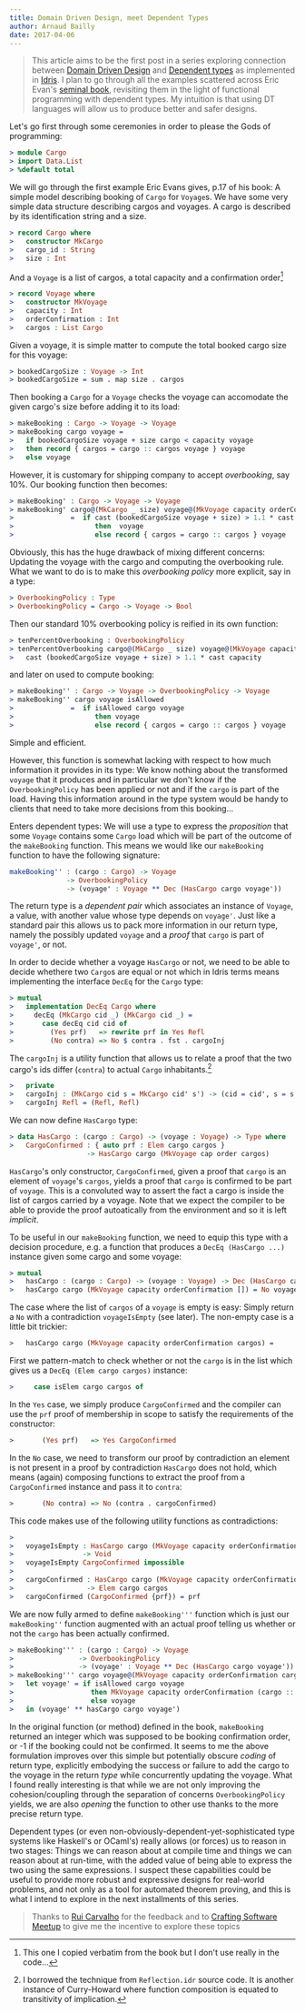 ```yaml
---
title: Domain Driven Design, meet Dependent Types
author: Arnaud Bailly 
date: 2017-04-06
---
```


> This article aims to be the first post in a series exploring connection between [Domain Driven Design](https://en.wikipedia.org/wiki/Domain-driven_design) and [Dependent types](https://en.wikipedia.org/wiki/Dependent_type) as implemented in [Idris](http://idris-lang.org). I plan to go through all the examples scattered across Eric Evan's [seminal book](https://www.abebooks.com/products/isbn/9780321125217/22376984258), revisiting them in the light of functional programming with dependent types. My intuition is that using DT languages will allow us to produce better and safer designs.

Let's go first through some ceremonies in order to please the Gods of programming: 

~~~~idris
> module Cargo
> import Data.List
> %default total
~~~~~

We will go through the first example Eric Evans gives, p.17 of his book: A simple model describing booking of `Cargo` for `Voyage`s. We have some very simple data structure describing cargos and voyages. A cargo is described by its identification string and a size.

~~~~~idris
> record Cargo where
>   constructor MkCargo
>   cargo_id : String
>   size : Int
~~~~~

And a `Voyage` is a list of cargos, a total capacity and a confirmation order[^1]

~~~~idris
> record Voyage where
>   constructor MkVoyage
>   capacity : Int
>   orderConfirmation : Int
>   cargos : List Cargo
~~~~

Given a voyage, it is simple matter to compute the total booked cargo size for this voyage:

~~~~idris
> bookedCargoSize : Voyage -> Int
> bookedCargoSize = sum . map size . cargos
~~~~

Then booking a `Cargo` for a `Voyage` checks the voyage can accomodate the given cargo's size before adding it to its load:

~~~~idris
> makeBooking : Cargo -> Voyage -> Voyage
> makeBooking cargo voyage =
>   if bookedCargoSize voyage + size cargo < capacity voyage
>   then record { cargos = cargo :: cargos voyage } voyage
>   else voyage
~~~~

However, it is customary for shipping company to accept *overbooking*, say 10%. Our booking function then becomes:

~~~~idris
> makeBooking' : Cargo -> Voyage -> Voyage
> makeBooking' cargo@(MkCargo _ size) voyage@(MkVoyage capacity orderConfirmation cargos) 
>              =  if cast (bookedCargoSize voyage + size) > 1.1 * cast capacity
>                    then  voyage
>                    else record { cargos = cargo :: cargos } voyage 
~~~~

Obviously, this has the huge drawback of mixing different concerns: Updating the voyage with the cargo and computing the overbooking rule. What we want to do is to make this *overbooking policy* more explicit, say in a type:

~~~~idris
> OverbookingPolicy : Type 
> OverbookingPolicy = Cargo -> Voyage -> Bool
~~~~

Then our standard 10% overbooking policy is reified in its own function:

~~~~idris
> tenPercentOverbooking : OverbookingPolicy
> tenPercentOverbooking cargo@(MkCargo _ size) voyage@(MkVoyage capacity orderConfirmation cargos) = 
>   cast (bookedCargoSize voyage + size) > 1.1 * cast capacity
~~~~

and later on used to compute booking:

~~~~idris
> makeBooking'' : Cargo -> Voyage -> OverbookingPolicy -> Voyage
> makeBooking'' cargo voyage isAllowed
>              =  if isAllowed cargo voyage
>                    then voyage
>                    else record { cargos = cargo :: cargos } voyage 
~~~~

Simple and efficient. 

However, this function is somewhat lacking with respect to how much information it provides in its type: We know nothing about the transformed `voyage` that it produces and in particular we don't know if the `OverbookingPolicy` has been applied or not and if the `cargo` is part of the load. Having this information around in the type system would be handy to clients that need to take more decisions from this booking...

Enters dependent types: We will use a type to express the *proposition* that some `Voyage` contains some `Cargo` load which will be part of the outcome of the `makeBooking` function. This means we would like our `makeBooking` function to have the following signature:

~~~~idris
makeBooking'' : (cargo : Cargo) -> Voyage 
              -> OverbookingPolicy 
              -> (voyage' : Voyage ** Dec (HasCargo cargo voyage'))
~~~~

The return type is a *dependent pair* which associates an instance of `Voyage`, a value, with another value whose type depends on `voyage'`. Just like a standard pair this allows us to pack more information in our return type, namely the possibly updated `voyage` and a *proof* that `cargo` is part of `voyage'`, or not.

In order to decide whether a voyage `HasCargo` or not, we need to be able to decide whethere two `Cargo`s are equal or not which in Idris terms means implementing the interface `DecEq` for the `Cargo` type:

~~~~idris
> mutual
>   implementation DecEq Cargo where
>     decEq (MkCargo cid _) (MkCargo cid _) = 
>       case decEq cid cid of 
>         (Yes prf)   => rewrite prf in Yes Refl
>         (No contra) => No $ contra . fst . cargoInj
~~~~

The `cargoInj` is a utility function that allows us to relate a proof that the two cargo's ids differ (`contra`) to actual `Cargo` inhabitants.[^2]

~~~~idris
>   private
>   cargoInj : (MkCargo cid s = MkCargo cid' s') -> (cid = cid', s = s')
>   cargoInj Refl = (Refl, Refl)
~~~~

We can now define `HasCargo` type:

~~~~idris
> data HasCargo : (cargo : Cargo) -> (voyage : Voyage) -> Type where
>   CargoConfirmed : { auto prf : Elem cargo cargos } 
                   -> HasCargo cargo (MkVoyage cap order cargos)
~~~~

`HasCargo`'s only constructor, `CargoConfirmed`, given a proof that `cargo` is an element of `voyage`'s `cargos`, yields a proof that `cargo` is confirmed to be part of `voyage`. This is a convoluted way to assert the fact a cargo is inside the list of cargos carried by a voyage. Note that we expect the compiler to be able to provide the proof autoatically from the environment and so it is left *implicit*.

To be useful in our `makeBooking` function, we need to equip this type with a decision procedure, e.g. a function that produces a `DecEq (HasCargo ...)` instance given some cargo and some voyage:

~~~~idris
> mutual
>   hasCargo : (cargo : Cargo) -> (voyage : Voyage) -> Dec (HasCargo cargo voyage)
>   hasCargo cargo (MkVoyage capacity orderConfirmation []) = No voyageIsEmpty
~~~~

The case where the list of `cargos` of a `voyage` is empty is easy: Simply return a `No` with a contradiction `voyageIsEmpty` (see later). 
The non-empty case is a little bit trickier:

~~~~idris
>   hasCargo cargo (MkVoyage capacity orderConfirmation cargos) = 
~~~~

First we pattern-match to check whether or not the `cargo` is in the list which gives us a `DecEq (Elem cargo cargos)` instance:

~~~~idris
>     case isElem cargo cargos of
~~~~

In the `Yes` case, we simply produce `CargoConfirmed` and the compiler can use the `prf` proof of membership in scope to satisfy the requirements of the constructor:

~~~~idris
>       (Yes prf)   => Yes CargoConfirmed
~~~~

In the `No` case, we need to transform our proof by contradiction an element is not present in a proof by contradiction `HasCargo` does not hold, which means (again) composing functions to extract the proof from a `CargoConfirmed` instance and pass it to `contra`:

~~~~idris
>       (No contra) => No (contra . cargoConfirmed)
~~~~

This code makes use of the following utility functions as contradictions:

~~~~idris
> 
>   voyageIsEmpty : HasCargo cargo (MkVoyage capacity orderConfirmation []) 
>                 -> Void
>   voyageIsEmpty CargoConfirmed impossible
> 
>   cargoConfirmed : HasCargo cargo (MkVoyage capacity orderConfirmation cargos)
>                  -> Elem cargo cargos
>   cargoConfirmed (CargoConfirmed {prf}) = prf
~~~~

We are now fully armed to define `makeBooking'''` function which is just our `makeBooking''` function augmented with an actual proof telling us whether or not the `cargo` has been actually confirmed.

~~~~idris
> makeBooking''' : (cargo : Cargo) -> Voyage 
>                -> OverbookingPolicy
>                -> (voyage' : Voyage ** Dec (HasCargo cargo voyage'))
> makeBooking''' cargo voyage@(MkVoyage capacity orderConfirmation cargos) isAllowed = 
>   let voyage' = if isAllowed cargo voyage
>                   then MkVoyage capacity orderConfirmation (cargo :: cargos)
>                   else voyage
>   in (voyage' ** hasCargo cargo voyage') 
~~~~

In the original function (or method) defined in the book, `makeBooking` returned an integer which was supposed to be booking confirmation order, or -1 if the booking could not be confirmed. It seems to me the above formulation improves over this simple but potentially obscure *coding* of return type, explicitly embodying the success or failure to add the cargo to the voyage in the return *type* while concurrently updating the voyage. What I found really interesting is that while we are not only improving the cohesion/coupling through the separation of concerns `OverbookingPolicy` yields, we are also *opening* the function to other use thanks to the more precise return type.

Dependent types (or even non-obviously-dependent-yet-sophisticated type systems like Haskell's or OCaml's) really allows (or forces) us to reason in two stages: Things we can reason about at compile time and things we can reason about at run-time, with the added value of being able to express the two using the same expressions. I suspect these capabilities could be useful to provide more robust and expressive designs for real-world problems, and not only as a tool for automated theorem proving, and this is what I intend to explore in the next installments of this series.

> Thanks to [Rui Carvalho](https://twitter.com/rhwy) for the feedback and to [Crafting Software Meetup](https://www.meetup.com/fr-FR/Crafting-Software/events/238241119/) to give me the incentive to explore these topics

[^1]: This one I copied verbatim from the book but I don't use really in the code...

[^2]: I borrowed the technique from `Reflection.idr` source code. It is another instance of Curry-Howard where function composition is equated to transitivity of implication.
